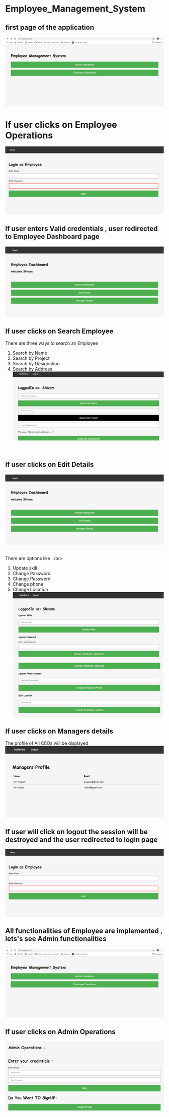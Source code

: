 # Employee_Management_System

## first page of the application 

![](Images_employee_management_system/1.firstPage.bmp)

# If user clicks on Employee Operations 
![](Images_employee_management_system/2.employee_login%20page.bmp)

## If user enters Valid credentials , user redirected to Employee Dashboard page 
![](Images_employee_management_system/3.employee_dashboard.bmp)

## If user clicks on Search Employee 
There are three ways to search an Employee </br>
1. Search by Name</br>
2. Search by Project</br>
3. Search by Designation </br>
4. Search by Address</br>
![](Images_employee_management_system/4.search_employee_1.bmp)
</br>

## If user clicks on Edit Details
![](Images_employee_management_system/3.employee_dashboard.bmp)
</br>
</br>

There are options like : /br>
1. Update skill</br>
2. Change Password</br>
3. Change Password </br>
4. Change phone </br>
5. Change Location</br>
![](Images_employee_management_system/6.edit_details_1.bmp)
![](Images_employee_management_system/7.edit_details_2.bmp)

## If user clicks on Managers details 
The profile of All CEOs  will be displayed
![](Images_employee_management_system/8.manager_profile.bmp)

## If user will click on logout the session will be destroyed and the user redirected to login page
![](Images_employee_management_system/2.employee_login%20page.bmp)

## All functionalities of Employee are implemented , </br> lets's see Admin functionalities 
![](Images_employee_management_system/1.firstPage.bmp)
## If user clicks on Admin Operations
![](Images_employee_management_system/9.Admin_operations_1.bmp)







